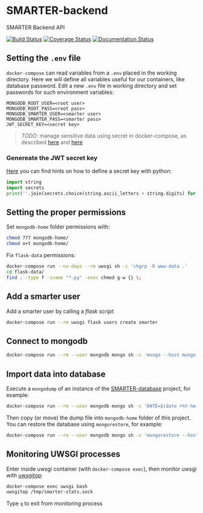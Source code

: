 # SMARTER-backend

SMARTER Backend API

[![Build Status](https://www.travis-ci.com/cnr-ibba/SMARTER-backend.svg?branch=master)](https://www.travis-ci.com/cnr-ibba/SMARTER-backend)
[![Coverage Status](https://coveralls.io/repos/github/cnr-ibba/SMARTER-backend/badge.svg?branch=master)](https://coveralls.io/github/cnr-ibba/SMARTER-backend?branch=master)
[![Documentation Status](https://readthedocs.org/projects/smarter-backend/badge/?version=latest)](https://smarter-backend.readthedocs.io/en/latest/)

## Setting the `.env` file

`docker-compose` can read variables from a `.env` placed in the working directory.
Here we will define all variables useful for our containers, like database password.
Edit a new `.env` file in working directory and set passwords for such environment
variables:

```text
MONGODB_ROOT_USER=<root user>
MONGODB_ROOT_PASS=<root pass>
MONGODB_SMARTER_USER=<smarter user>
MONGODB_SMARTER_PASS=<smarter pass>
JWT_SECRET_KEY=<secret key>
```

> *TODO*: manage sensitive data using secret in docker-compose, as described
[here](https://docs.docker.com/engine/swarm/secrets/#use-secrets-in-compose) and
[here](https://docs.docker.com/compose/compose-file/#secrets)

### Genereate the JWT secret key

[Here](https://stackoverflow.com/a/23728630/4385116) you can find hints on
how to define a secret key with python:

```python
import string
import secrets
print(''.join(secrets.choice(string.ascii_letters + string.digits) for _ in range(50)))
```

## Setting the proper permissions

Set `mongodb-home` folder permissions with:

```bash
chmod 777 mongodb-home/
chmod o+t mongodb-home/
```

Fix `flask-data` permissions:

```bash
docker-compose run --no-deps --rm uwsgi sh -c 'chgrp -R www-data .'
cd flask-data/
find . -type f -iname "*.py" -exec chmod g-w {} \;
```

## Add a smarter user

Add a smarter user by calling a *flask script*:

```bash
docker-compose run --rm uwsgi flask users create smarter
```

## Connect to mongodb

```bash
docker-compose run --rm --user mongodb mongo sh -c 'mongo --host mongo --username="${MONGO_INITDB_ROOT_USERNAME}" --password="${MONGO_INITDB_ROOT_PASSWORD}"'
```

## Import data into database

Execute a `mongodump` of an instance of the
[SMARTER-database](https://github.com/cnr-ibba/SMARTER-database) project, for
example:

```bash
docker-compose run --rm --user mongodb mongo sh -c 'DATE=$(date +%Y-%m-%d); mongodump --host mongo --username="${MONGO_INITDB_ROOT_USERNAME}" --password="${MONGO_INITDB_ROOT_PASSWORD}" --authenticationDatabase admin --db=smarter --gzip --archive=/home/mongodb/${DATE}\_smarter.archive.gz'
```

Then copy (or move) the dump file into `mongodb-home` folder of this project. You
can restore the database using `mongorestore`, for example:

```bash
docker-compose run --rm --user mongodb mongo sh -c 'mongorestore --host mongo --username="${MONGO_INITDB_ROOT_USERNAME}" --password="${MONGO_INITDB_ROOT_PASSWORD}" --authenticationDatabase admin --db=smarter --drop --preserveUUID --gzip --archive=/home/mongodb/2021-06-18_smarter.archive.gz'
```

## Monitoring UWSGI processes

Enter inside uwsgi container (with `docker-compose exec`), then monitor uwsgi with
[uwsgitop](https://github.com/xrmx/uwsgitop):

```bash
docker-compose exec uwsgi bash
uwsgitop /tmp/smarter-stats.sock
```

Type `q` to exit from monitoring process
